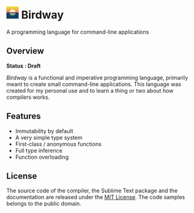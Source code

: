 <h1>
	<img src="icons/birdway-color.svg" alt="logo" height="32px"/>
	Birdway
</h1>

A programming language for command-line applications

## Overview

**Status : Draft**

*Birdway* is a functional and imperative programming language, primarily meant
to create small command-line applications.
This language was created for my personal use
and to learn a thing or two about how compilers works.

## Features

* Immutability by default
* A very simple type system
* First-class / anonymous functions
* Full type inference
* Function overloading

## License

The source code of the compiler, the Sublime Text package and the documentation
are released under the [MIT License](LICENSE).
The code samples belongs to the public domain.
